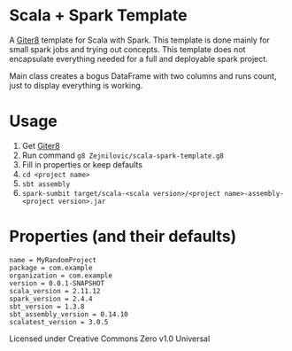 # Scala + Spark Template
A [Giter8][g8] template for Scala with Spark. This template is done mainly for small spark jobs and trying out concepts. This template does not encapsulate everything needed for a full and deployable spark project.

Main class creates a bogus DataFrame with two columns and runs count, just to display everything is working.

# Usage

1. Get [Giter8][g8]
2. Run command `g8 Zejnilovic/scala-spark-template.g8`
3. Fill in properties or keep defaults
4. `cd <project name>`
5. `sbt assembly`
6. `spark-sumbit target/scala-<scala version>/<project name>-assembly-<project version>.jar`

# Properties (and their defaults)
```
name = MyRandomProject
package = com.example
organization = com.example
version = 0.0.1-SNAPSHOT
scala_version = 2.11.12
spark_version = 2.4.4
sbt_version = 1.3.8
sbt_assembly_version = 0.14.10
scalatest_version = 3.0.5
```

Licensed under Creative Commons Zero v1.0 Universal

[g8]: http://www.foundweekends.org/giter8/

